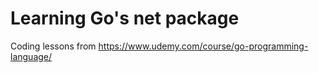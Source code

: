 # Learning Go's net package
Coding lessons from https://www.udemy.com/course/go-programming-language/

